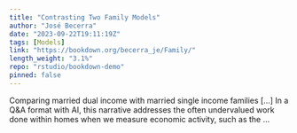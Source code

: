 ```yaml
---
title: "Contrasting Two Family Models"
author: "José Becerra"
date: "2023-09-22T19:11:19Z"
tags: [Models]
link: "https://bookdown.org/becerra_je/Family/"
length_weight: "3.1%"
repo: "rstudio/bookdown-demo"
pinned: false
---
```


Comparing married dual income with married single income families [...] In a Q&A format with AI, this narrative addresses the often undervalued work done within homes when we measure economic activity, such as the ...
